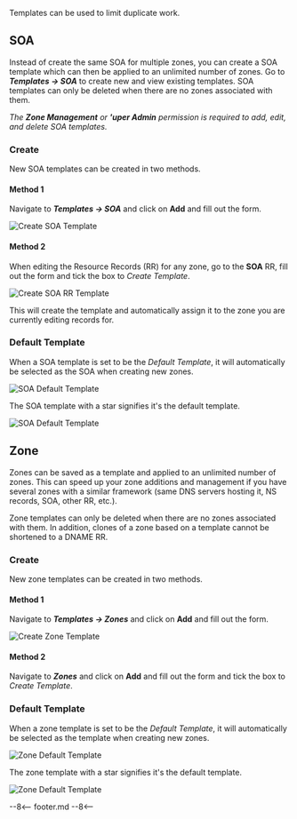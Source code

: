 Templates can be used to limit duplicate work.

## SOA
Instead of create the same SOA for multiple zones, you can create a SOA template which can then be applied to an unlimited number of zones. Go to **_Templates → SOA_** to create new and view existing templates. SOA templates can only be deleted when there are no zones associated with them.

_The **Zone Management** or **'uper Admin** permission is required to add, edit, and delete SOA templates._

### Create
New SOA templates can be created in two methods.

#### Method 1
Navigate to **_Templates → SOA_** and click on **Add** and fill out the form.

![Create SOA Template](../../../images/modules/fmDNS/advanced/templates/SOACreate.png)

#### Method 2
When editing the Resource Records (RR) for any zone, go to the **SOA** RR, fill out the form and tick the box to _Create Template_.

![Create SOA RR Template](../../../images/modules/fmDNS/advanced/templates/SOACreateRR.png)

This will create the template and automatically assign it to the zone you are currently editing records for.

### Default Template
When a SOA template is set to be the _Default Template_, it will automatically be selected as the SOA when creating new zones.

![SOA Default Template](../../../images/modules/fmDNS/advanced/templates/SOADefaultTemplate.png)

The SOA template with a star signifies it's the default template.

![SOA Default Template](../../../images/modules/fmDNS/advanced/templates/SOADefaultTemplateStar.png)


## Zone
Zones can be saved as a template and applied to an unlimited number of zones. This can speed up your zone additions and management if you have several zones with a similar framework (same DNS servers hosting it, NS records, SOA, other RR, etc.).

Zone templates can only be deleted when there are no zones associated with them. In addition, clones of a zone based on a template cannot be shortened to a DNAME RR.

### Create
New zone templates can be created in two methods.

#### Method 1
Navigate to **_Templates → Zones_** and click on **Add** and fill out the form.

![Create Zone Template](../../../images/modules/fmDNS/advanced/templates/ZoneCreate.png)

#### Method 2
Navigate to **_Zones_** and click on **Add** and fill out the form and tick the box to _Create Template_.

### Default Template
When a zone template is set to be the _Default Template_, it will automatically be selected as the template when creating new zones.

![Zone Default Template](../../../images/modules/fmDNS/advanced/templates/ZoneDefaultTemplate.png)

The zone template with a star signifies it's the default template.

![Zone Default Template](../../../images/modules/fmDNS/advanced/templates/ZoneDefaultTemplateStar.png)

--8<--
footer.md
--8<--
